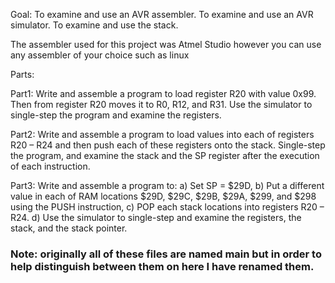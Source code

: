 Goal: 
To examine and use an AVR assembler.
To examine and use an AVR simulator.
To examine and use the stack.

The assembler used for this project was Atmel Studio however you can use any assembler of your choice such as linux

Parts:

Part1: Write and assemble a program to load register R20 with value 0x99. Then from register
R20 moves it to R0, R12, and R31. Use the simulator to single-step the program and examine the
registers.

Part2: Write and assemble a program to load values into each of registers R20 – R24 and then
push each of these registers onto the stack. Single-step the program, and examine the stack and
the SP register after the execution of each instruction.

Part3: Write and assemble a program to:
a) Set SP = $29D,
b) Put a different value in each of RAM locations $29D, $29C, $29B, $29A, $299, and $298
using the PUSH instruction,
c) POP each stack locations into registers R20 – R24.
d) Use the simulator to single-step and examine the registers, the stack, and the stack
pointer.

### Note: originally all of these files are named main but in order to help distinguish between them on here I have renamed them.
